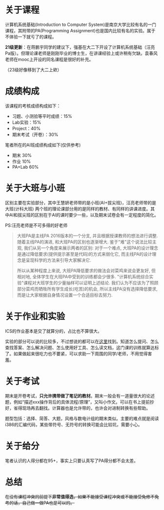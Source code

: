 # 关于课程

计算机系统基础(Introduction to Computer System)是南京大学比较有名的一门课程，其附带的PA(Programming Assignment)也是国内比较有名的实验。属于不体验一下就亏了的课程。

**21级更新**：在蒋鹏宇同学的建议下，强基在大二下开设了计算机系统基础（汪亮Pa版）。但理论课老师是刚刚毕业的博士生，在讲课经验上或许稍有欠缺。袁春风老师在mooc上开设的同名课程是很好的补充。

（23级好像移到了大二上欸）

# 成绩构成

该课程的考核成绩构成如下：
- 习题、小测验等平时成绩：15%
- Lab实验：15%
- Project：40%
- 期末考试（开卷）：30%

笔者所在的AI班成绩构成如下(仅供参考)

- 期末    30%
- 作业    10%
- PA+Lab 60%

# 关于大班与小班

区别主要在实验部分，其中王慧妍老师带的是小班(AI+拔尖班)，汪亮老师带的是大班(计科大班)
两个班的理论课部分用的是同样的教材、有同样的讲课进度。其中AI和拔尖班的区别在于AI的课时要少一些，以及期末试卷会有一定程度的简化。

PS:汪亮老师是不可多得的好老师

> 大班PA是主线PA 2016版本的一个分支, 并且根据授课教师的想法进行调整. 随着主线PA的演进, 和大班PA的区别也逐渐增大. 鉴于"难"这个说法比较主观, 我们从另一个角度来展示两者的区别: 对于一个难点, 大班PA的设计理念是通过降低要求(提供提示甚至是代码)的方式来弱化它, 而主线PA的设计理念是呈现科学的方法来引导大家解决它.
> 
> 所以从某种程度上来说, 大班PA降低要求的做法会对菜鸡来说会更友好, 但相对地, 全体学生在大班PA中受到的训练都会少很多. "计算机系统综合实验"课程对大班学生的少量抽样可以证明上述结论. 我们认为不应该为了照顾部分菜鸡而牺牲所有学生成长(吃苦)的机会, 所以主线PA没有选择降低要求, 而是让大家根据自身情况设置一个合适目标去努力.

# 关于作业和实验

ICS的作业基本是交了就算分的，占比也不算很大。

实验的部分可以说的比较多，不过想说的都可以在[这里](https://nju-projectn.github.io/ics-pa-gitbook/ics2021/FAQ.html)找到。知道怎么提问、怎么查找答案、怎么解决问题、怎么使用好工具、怎么读文档，这门课的训练就算达标了。如果做起来很吃力也不要紧，可以求助一下周围的同学/老师，不用觉得害羞。

# 关于考试

期末是开卷考试，**只允许携带做了笔记的教材**。期末一般会有一道量很大的论述题，例如“描述xxx操作背后的具体流程/原理”，又叫小作文。可以在书上提前抄好，省得现场再去翻找。计算器也是允许带的，也许会对进制转换有些帮助。

题型包括：选择、简答、大题，风格与数电计组的期末类似。主要的难点就是阅读i386的汇编代码，某些带符号、无符号的转换可能会比较坑，需要小心。

# 关于给分

笔者认识的人得分都在95+，事实上只要认真写了PA得分都不会太差。

# 总结

~~在没有课程冲突的前提下~~**非常值得选**~~，如果不能接受课程冲突或不能接受免修不免考的话，自己做一做PA也是可以的。~~